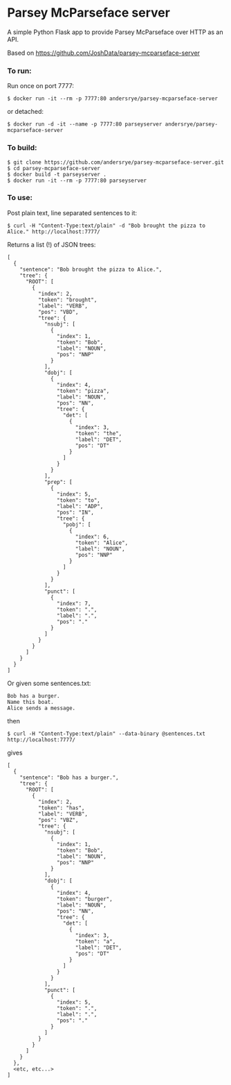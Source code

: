 # Parsey McParseface server

A simple Python Flask app to provide Parsey McParseface over HTTP as an API.

Based on https://github.com/JoshData/parsey-mcparseface-server

### To run:

Run once on port 7777:

    $ docker run -it --rm -p 7777:80 andersrye/parsey-mcparseface-server
or detached:

    $ docker run -d -it --name -p 7777:80 parseyserver andersrye/parsey-mcparseface-server    

### To build:

    $ git clone https://github.com/andersrye/parsey-mcparseface-server.git
    $ cd parsey-mcparseface-server
    $ docker build -t parseyserver .
    $ docker run -it --rm -p 7777:80 parseyserver

### To use:

Post plain text, line separated sentences to it:

    $ curl -H "Content-Type:text/plain" -d "Bob brought the pizza to Alice." http://localhost:7777/

Returns a list (!) of JSON trees:

    [
      {
        "sentence": "Bob brought the pizza to Alice.",
        "tree": {
          "ROOT": [
            {
              "index": 2,
              "token": "brought",
              "label": "VERB",
              "pos": "VBD",
              "tree": {
                "nsubj": [
                  {
                    "index": 1,
                    "token": "Bob",
                    "label": "NOUN",
                    "pos": "NNP"
                  }
                ],
                "dobj": [
                  {
                    "index": 4,
                    "token": "pizza",
                    "label": "NOUN",
                    "pos": "NN",
                    "tree": {
                      "det": [
                        {
                          "index": 3,
                          "token": "the",
                          "label": "DET",
                          "pos": "DT"
                        }
                      ]
                    }
                  }
                ],
                "prep": [
                  {
                    "index": 5,
                    "token": "to",
                    "label": "ADP",
                    "pos": "IN",
                    "tree": {
                      "pobj": [
                        {
                          "index": 6,
                          "token": "Alice",
                          "label": "NOUN",
                          "pos": "NNP"
                        }
                      ]
                    }
                  }
                ],
                "punct": [
                  {
                    "index": 7,
                    "token": ".",
                    "label": ".",
                    "pos": "."
                  }
                ]
              }
            }
          ]
        }
      }
    ]

Or given some sentences.txt:

    Bob has a burger.
    Name this boat.
    Alice sends a message.
then

    $ curl -H "Content-Type:text/plain" --data-binary @sentences.txt http://localhost:7777/

gives

    [
      {
        "sentence": "Bob has a burger.",
        "tree": {
          "ROOT": [
            {
              "index": 2,
              "token": "has",
              "label": "VERB",
              "pos": "VBZ",
              "tree": {
                "nsubj": [
                  {
                    "index": 1,
                    "token": "Bob",
                    "label": "NOUN",
                    "pos": "NNP"
                  }
                ],
                "dobj": [
                  {
                    "index": 4,
                    "token": "burger",
                    "label": "NOUN",
                    "pos": "NN",
                    "tree": {
                      "det": [
                        {
                          "index": 3,
                          "token": "a",
                          "label": "DET",
                          "pos": "DT"
                        }
                      ]
                    }
                  }
                ],
                "punct": [
                  {
                    "index": 5,
                    "token": ".",
                    "label": ".",
                    "pos": "."
                  }
                ]
              }
            }
          ]
        }
      },
      <etc, etc...>
    ]
